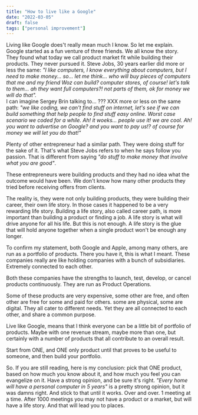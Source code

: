 ```yaml
---
title: "How to live like a Google"
date: "2022-03-05"
draft: false
tags: ["personal improvement"]
---
```


Living like Google does't really mean much I know.
So let me explain.
Google started as a fun venture of three friends. We all know the story. They found what today we call product market fit while building their products. They never pursued it. Steve Jobs, 30 years earlier did more or less the same: _"I like computers, I know everything about computers, but I need to make money... so... let me think... who will buy pieces of computers that me and my friend Woz can build? computer stores, of course! let's talk to them... ah they want full computers?! not parts of them, ok for money we will do that"._  
I can imagine Sergey Brin talking to... ??? XXX more or less on the same path: _"we like coding, we can't find stuff on internet, let's see if we can build something that help people to find stuff easy online. Worst case scenario we coded for a while. Ah! it woeks... people use it! we are cool. Ah! you want to advertise on Google? and you want to pay us!? of course for money we will let you do that!"_

Plenty of other entrepreneur had a similar path. They were doing stuff for the sake of it. That's what Steve Jobs refers to when he says follow you passion. That is different from saying _"do stuff to make money that involve what you are good"_.

These entrepreneurs were building products and they had no idea what the outcome would have been. We don't know how many other products they tried before receiving offers from clients.

The reality is, they were not only building products, they were building their career, their own life story. In those cases it happened to be a very rewarding life story. Building a life story, also called career path, is more important than building a product or finding a job. A life story is what will drive anyone for all his life. But this is not enough. A life story is the glue that will hold anyone together when a single product won't be enough any longer.

To confirm my statement, both Google and Apple, among many others, are run as a portfolio of products. There you have it, this is what I meant. These companies really are like holding companies with a bunch of subsidiaries. Extremely connected to each other.

Both these companies have the strengths to launch, test, develop, or cancel products continuously. They are run as Product Operations.

Some of these products are very expensive, some other are free, and often other are free for some and paid for others. some are physical, some are digital. They all cater to different needs. Yet they are all connected to each other, and share a common purpose.

Live like Google, means that I think everyone can be a little bit of portfolio of products. Maybe with one revenue stream, maybe more than one, but certainly with a number of products that all contribute to an overall result.

Start from ONE, and ONE only product until that proves to be useful to someone, and then build your portfolio.

So. If you are still reading, here is my conclusion: pick that ONE product, based on how much you know about it, and how much you feel you can evangelize on it. Have a strong opinion, and be sure it's right. _"Every home will have a personal computer in 5 years"_ is a pretty strong opinion, but it was damns right. And stick to that until it works. Over and over. 1 meeting at a time. After 1000 meetings you may not have a product or a market, but will have a life story. And that will lead you to places.
